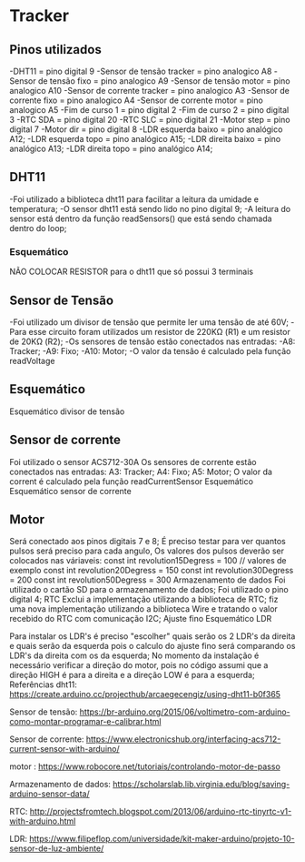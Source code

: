 # Tracker

## Pinos utilizados
 -DHT11 = pino digital 9
 -Sensor de tensão tracker = pino analogico A8
 -Sensor de tensão fixo = pino analogico A9
 -Sensor de tensão motor = pino analogico A10
 -Sensor de corrente tracker = pino analogico A3
 -Sensor de corrente fixo = pino analogico A4
 -Sensor de corrente motor = pino analogico A5
 -Fim de curso 1 = pino digital 2
 -Fim de curso 2 = pino digital 3
 -RTC SDA = pino digital 20
 -RTC SLC = pino digital 21
 -Motor step = pino digital 7
 -Motor dir = pino digital 8
 -LDR esquerda baixo = pino analógico A12;
 -LDR esquerda topo = pino analógico A15;
 -LDR direita baixo = pino analógico A13;
 -LDR direita topo = pino analógico A14;

## DHT11
 -Foi utilizado a biblioteca dht11 para facilitar a leitura da umidade e temperatura;
 -O sensor dht11 está sendo lido no pino digital 9;
 -A leitura do sensor está dentro da função readSensors() que está sendo chamada dentro do loop;

### Esquemático


NÃO COLOCAR RESISTOR para o dht11 que só possui 3 terminais

## Sensor de Tensão
 -Foi utilizado um divisor de tensão que permite ler uma tensão de até 60V;
 -Para esse circuito foram utilizados um resistor de 220KΩ (R1) e um resistor de 20KΩ (R2);
 -Os sensores de tensão estão conectados nas entradas:
  -A8: Tracker;
  -A9: Fixo;
  -A10: Motor;
 -O valor da tensão é calculado pela função readVoltage
## Esquemático
Esquemático divisor de tensão

## Sensor de corrente
Foi utilizado o sensor ACS712-30A
Os sensores de corrente estão conectados nas entradas:
A3: Tracker;
A4: Fixo;
A5: Motor;
O valor da corrent é calculado pela função readCurrentSensor
Esquemático
Esquemático sensor de corrente

## Motor
Será conectado aos pinos digitais 7 e 8;
É preciso testar para ver quantos pulsos será preciso para cada angulo, Os valores dos pulsos deverão ser colocados nas váriaveis:
const int revolution15Degress = 100 // valores de exemplo
const int revolution20Degress = 150
const int revolution30Degress = 200
const int revolution50Degress = 300
Armazenamento de dados
Foi utilizado o cartão SD para o armazenamento de dados;
Foi utilizado o pino digital 4;
RTC
Exclui a implementação utilizando a biblioteca de RTC;
fiz uma nova implementação utilizando a biblioteca Wire e tratando o valor recebido do RTC com comunicação I2C;
Ajuste fino
Esquemático LDR

Para instalar os LDR's é preciso "escolher" quais serão os 2 LDR's da direita e quais serão da esquerda pois o calculo do ajuste fino será comparando os LDR's da direita com os da esquerda;
No momento da instalação é necessário verificar a direção do motor, pois no código assumi que a direção HIGH é para a direita e a direção LOW é para a esquerda;
Referências
dht11: https://create.arduino.cc/projecthub/arcaegecengiz/using-dht11-b0f365

Sensor de tensão: https://br-arduino.org/2015/06/voltimetro-com-arduino-como-montar-programar-e-calibrar.html

Sensor de corrente: https://www.electronicshub.org/interfacing-acs712-current-sensor-with-arduino/

motor : https://www.robocore.net/tutoriais/controlando-motor-de-passo

Armazenamento de dados: https://scholarslab.lib.virginia.edu/blog/saving-arduino-sensor-data/

RTC: http://projectsfromtech.blogspot.com/2013/06/arduino-rtc-tinyrtc-v1-with-arduino.html

LDR: https://www.filipeflop.com/universidade/kit-maker-arduino/projeto-10-sensor-de-luz-ambiente/
